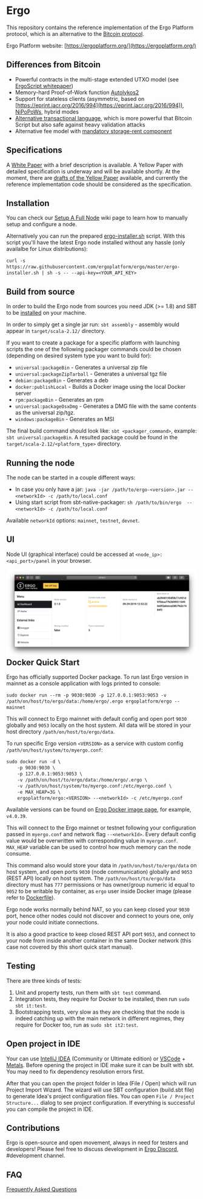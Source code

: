 # Ergo

This repository contains the reference implementation of the
Ergo Platform protocol, which is an alternative to
the [Bitcoin protocol](https://bitcoin.org/bitcoin.pdf).

Ergo Platform website: [https://ergoplatform.org/](https://ergoplatform.org/)

## Differences from Bitcoin

* Powerful contracts in the multi-stage extended UTXO model (see [ErgoScript whitepaper](https://ergoplatform.org/docs/ErgoScript.pdf)) 
* Memory-hard Proof-of-Work function [Autolykos2](https://docs.ergoplatform.com/ErgoPow.pdf)
* Support for stateless clients (asymmetric, based on [https://eprint.iacr.org/2016/994](https://eprint.iacr.org/2016/994)),
[NiPoPoWs](https://eprint.iacr.org/2017/963.pdf), hybrid modes
* [Alternative transactional language](https://github.com/ScorexFoundation/sigmastate-interpreter), which is more powerful that Bitcoin Script but also safe against
heavy validation attacks
* Alternative fee model with [mandatory storage-rent component](https://fc18.ifca.ai/bitcoin/papers/bitcoin18-final18.pdf )

## Specifications

A [White Paper](https://ergoplatform.org/docs/whitepaper.pdf) with a brief description is available. A Yellow Paper with detailed specification is underway and will be available shortly. At the moment, there are [drafts of the Yellow Paper](https://github.com/ergoplatform/ergo/tree/master/papers/yellow) available,
and currently the reference implementation code should be considered as the specification.

## Installation

You can check our [Setup A Full Node](https://github.com/ergoplatform/ergo/wiki/Set-up-a-full-node) wiki page to learn how to manually setup and configure a node.

Alternatively you can run the prepared [ergo-installer.sh](ergo-installer.sh) script. With this script you'll have the latest Ergo node installed without any hassle (only availalbe for Linux distributions):

    curl -s https://raw.githubusercontent.com/ergoplatform/ergo/master/ergo-installer.sh | sh -s -- --api-key=<YOUR_API_KEY>

## Build from source

In order to build the Ergo node from sources you need JDK (>= 1.8) and SBT to be 
[installed](https://docs.scala-lang.org/getting-started/sbt-track/getting-started-with-scala-and-sbt-on-the-command-line.html) on your machine.

In order to simply get a single jar run: `sbt assembly` - assembly would appear in `target/scala-2.12/` directory.
 
If you want to create a package for a specific platform with launching scripts the one of the following 
packager commands could be chosen (depending on desired system type you want to build for):
 - `universal:packageBin` - Generates a universal zip file
 - `universal:packageZipTarball` - Generates a universal tgz file
 - `debian:packageBin` - Generates a deb
 - `docker:publishLocal` - Builds a Docker image using the local Docker server
 - `rpm:packageBin` - Generates an rpm
 - `universal:packageOsxDmg` - Generates a DMG file with the same contents as the universal zip/tgz.
 - `windows:packageBin` - Generates an MSI
 
 The final build command should look like: `sbt <packager_command>`, example: `sbt universal:packageBin`.
 A resulted package could be found in the `target/scala-2.12/<platform_type>` directory.

## Running the node

The node can be started in a couple different ways:
 
 - In case you only have a jar: `java -jar /path/to/ergo-<version>.jar --<networkId> -c /path/to/local.conf`
 - Using start script from sbt-native-packager: `sh /path/to/bin/ergo  --<networkId> -c /path/to/local.conf`
 
Available `networkId` options: `mainnet`, `testnet`, `devnet`.

## UI

Node UI (graphical interface) could be accessed at `<node_ip>:<api_port>/panel` in your browser.

<img src="https://github.com/ergoplatform/static-data/raw/master/img/node_ui.png" align="right" />

## Docker Quick Start

Ergo has officially supported Docker package. To run last Ergo version in mainnet as a console application with logs printed to console:

    sudo docker run --rm -p 9030:9030 -p 127.0.0.1:9053:9053 -v /path/on/host/to/ergo/data:/home/ergo/.ergo ergoplatform/ergo --mainnet

This will connect to Ergo mainnet with default config and open port `9030` globally and `9053` locally on the host system. All data will be stored in your host directory `/path/on/host/to/ergo/data`.

To run specific Ergo version `<VERSION>` as a service with custom config `/path/on/host/system/to/myergo.conf`:

    sudo docker run -d \
        -p 9030:9030 \
        -p 127.0.0.1:9053:9053 \
        -v /path/on/host/to/ergo/data:/home/ergo/.ergo \
        -v /path/on/host/system/to/myergo.conf:/etc/myergo.conf \
        -e MAX_HEAP=3G \
        ergoplatform/ergo:<VERSION> --<networkId> -c /etc/myergo.conf

Available versions can be found on [Ergo Docker image page](https://hub.docker.com/r/ergoplatform/ergo/tags), for example, `v4.0.39`.

This will connect to the Ergo mainnet or testnet following your configuration passed in `myergo.conf` and network flag `--<networkId>`. Every default config value would be overwritten with corresponding value in `myergo.conf`. `MAX_HEAP` variable can be used to control how much memory can the node consume.

This command also would store your data in `/path/on/host/to/ergo/data` on host system, and open ports `9030` (node communication) globally and `9053` (REST API) locally on host system. The `/path/on/host/to/ergo/data` directory must has `777` permissions or has owner/group numeric id equal to `9052` to be writable by container, as `ergo` user inside Docker image (please refer to [Dockerfile](Dockerfile)).

Ergo node works normally behind NAT, so you can keep closed your `9030` port, hence other nodes could not discover and connect to yours one, only your node could initiate connections.

It is also a good practice to keep closed REST API port `9053`, and connect to your node from inside another container in the same Docker network (this case not covered by this short quick start manual).

## Testing

There are three kinds of tests: 

1) Unit and property tests, run them with `sbt test` command.
2) Integration tests, they require for Docker to be installed, then run `sudo sbt it:test`.
3) Bootstrapping tests, very slow as they are checking that the node is indeed catching up with the main network in 
different regimes, they require for Docker too, run as `sudo sbt it2:test`.

## Open project in IDE

Your can use [IntelliJ IDEA](https://www.jetbrains.com/idea/) (Community or Ultimate edition) or 
[VSCode](https://code.visualstudio.com/) + [Metals](https://scalameta.org/metals/).
Before opening the project in IDE make sure it can be built with sbt. 
You may need to fix dependency resolution errors first.

After that you can open the project folder in Idea (File / Open)
which will run Project Import Wizard. The wizard will use SBT configuration
(build.sbt file) to generate Idea's project configuration files.
You can open `File / Project Structure...` dialog to see project configuration.
If everything is successful you can compile the project in IDE. 

## Contributions

Ergo is open-source and open movement, always in need for testers and developers! Please feel free
to discuss development in [Ergo Discord](https://discord.gg/kj7s7nb), #development channel. 

## FAQ
[Frequently Asked Questions](FAQ.md)

